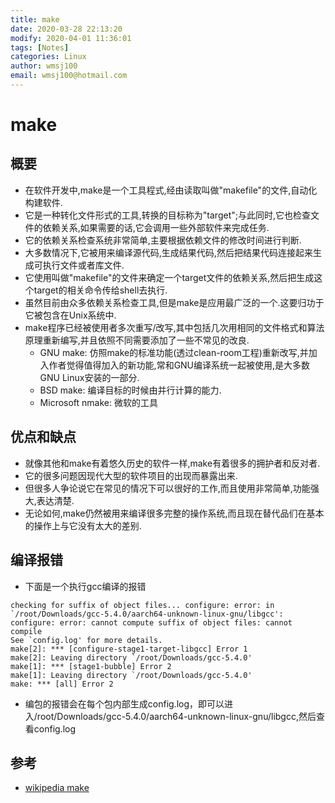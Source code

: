 ```yaml
---
title: make
date: 2020-03-28 22:13:20
modify: 2020-04-01 11:36:01  
tags: [Notes]
categories: Linux
author: wmsj100
email: wmsj100@hotmail.com
---
```


# make

## 概要

- 在软件开发中,make是一个工具程式,经由读取叫做"makefile"的文件,自动化构建软件.
- 它是一种转化文件形式的工具,转换的目标称为"target";与此同时,它也检查文件的依赖关系,如果需要的话,它会调用一些外部软件来完成任务.
- 它的依赖关系检查系统非常简单,主要根据依赖文件的修改时间进行判断.
- 大多数情况下,它被用来编译源代码,生成结果代码,然后把结果代码连接起来生成可执行文件或者库文件.
- 它使用叫做"makefile"的文件来确定一个target文件的依赖关系,然后把生成这个target的相关命令传给shell去执行.
- 虽然目前由众多依赖关系检查工具,但是make是应用最广泛的一个.这要归功于它被包含在Unix系统中.
- make程序已经被使用者多次重写/改写,其中包括几次用相同的文件格式和算法原理重新编写,并且依照不同需要添加了一些不常见的改良.
	- GNU make: 仿照make的标准功能(透过clean-room工程)重新改写,并加入作者觉得值得加入的新功能,常和GNU编译系统一起被使用,是大多数GNU Linux安装的一部分.
	- BSD make: 编译目标的时候由并行计算的能力.
	- Microsoft nmake: 微软的工具

## 优点和缺点

- 就像其他和make有着悠久历史的软件一样,make有着很多的拥护者和反对者.
- 它的很多问题因现代大型的软件项目的出现而暴露出来.
- 但很多人争论说它在常见的情况下可以很好的工作,而且使用非常简单,功能强大,表达清楚.
- 无论如何,make仍然被用来编译很多完整的操作系统,而且现在替代品们在基本的操作上与它没有太大的差别.

## 编译报错

- 下面是一个执行gcc编译的报错
```
checking for suffix of object files... configure: error: in `/root/Downloads/gcc-5.4.0/aarch64-unknown-linux-gnu/libgcc':
configure: error: cannot compute suffix of object files: cannot compile
See `config.log' for more details.
make[2]: *** [configure-stage1-target-libgcc] Error 1
make[2]: Leaving directory `/root/Downloads/gcc-5.4.0'
make[1]: *** [stage1-bubble] Error 2
make[1]: Leaving directory `/root/Downloads/gcc-5.4.0'
make: *** [all] Error 2
```
- 编包的报错会在每个包内部生成config.log，即可以进入/root/Downloads/gcc-5.4.0/aarch64-unknown-linux-gnu/libgcc,然后查看config.log

## 参考

- [wikipedia make](https://zh.wikipedia.org/wiki/Make)
